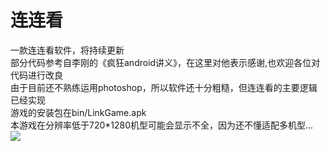 连连看
========

一款连连看软件，将持续更新<br>
部分代码参考自李刚的《疯狂android讲义》，在这里对他表示感谢,也欢迎各位对代码进行改良<br>
由于目前还不熟练运用photoshop，所以软件还十分粗糙，但连连看的主要逻辑已经实现<br>
游戏的安装包在bin/LinkGame.apk<br>
本游戏在分辨率低于720*1280机型可能会显示不全，因为还不懂适配多机型...<br>
![](https://github.com/Sasure/LinkGame/raw/master/tmp/first_UI.png)
